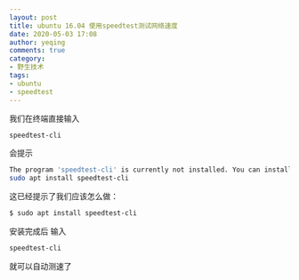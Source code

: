 ```yaml
---
layout: post
title: ubuntu 16.04 使用speedtest测试网络速度
date: 2020-05-03 17:08
author: yeqing
comments: true
category: 
- 野生技术
tags: 
- ubuntu
- speedtest
---
```


我们在终端直接输入  
```bash
speedtest-cli
```
会提示
```bash
The program 'speedtest-cli' is currently not installed. You can install it by typing:
sudo apt install speedtest-cli
```
这已经提示了我们应该怎么做：
```bash
$ sudo apt install speedtest-cli
```
安装完成后 输入
```bash
speedtest-cli
```
就可以自动测速了
